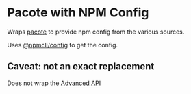 # Pacote with NPM Config

Wraps [pacote](https://www.npmjs.com/package/pacote) to provide npm config from the various sources.

Uses [@npmcli/config](https://www.npmjs.com/package/@npmcli/config) to get the config.

## Caveat: not an exact replacement

Does not wrap the [Advanced API](https://github.com/npm/pacote?tab=readme-ov-file#advanced-api)